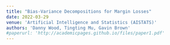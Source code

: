 ```yaml
---
title: "Bias-Variance Decompositions for Margin Losses"
date: 2022-03-29
venue: 'Artificial Intelligence and Statistics (AISTATS)'
authors: 'Danny Wood, Tingting Mu, Gavin Brown'
#paperurl: 'http://academicpages.github.io/files/paper1.pdf'
---
```



